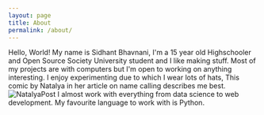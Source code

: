 ```yaml
---
layout: page
title: About
permalink: /about/
---
```


Hello, World! My name is Sidhant Bhavnani, I'm a 15 year old Highschooler and Open Source Society University student and I like making stuff. Most of my projects are with computers but I'm open to working on anything interesting.
I enjoy experimenting due to which I wear lots of hats, This comic by Natalya in her article on name calling describes me best.
![NatalyaPost](https://cdn-images-1.medium.com/max/800/0*qJyReo_akJoo12jT.jpg)
I almost work with everything from data science to web development. My favourite language to work with is Python.
